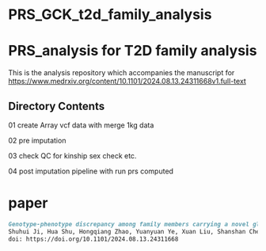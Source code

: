 # PRS_GCK_t2d_family_analysis
# PRS_analysis for T2D family analysis

This is the analysis repository which accompanies the manuscript for  https://www.medrxiv.org/content/10.1101/2024.08.13.24311668v1.full-text

## Directory Contents

01 create  Array vcf data with merge 1kg data 

02 pre imputation 

03 check QC for kinship sex check etc.

04 post imputation pipeline with run prs computed 

# paper

```markdown
Genotype-phenotype discrepancy among family members carrying a novel glucokinase mutation: insights into the interplay of GCK-MODY and insulin resistance
Shuhui Ji, Hua Shu, Hongqiang Zhao, Yuanyuan Ye, Xuan Liu, Shanshan Chen, Ying Yang, Wenli Feng, Jingting Qiao, Jinyang Zhen, Xiong Yang, Ziyue Zhang, Yu Fan, Yadi Huang, Qing He, Minxian Wang, Kunlin Wang, Ming Liu
doi: https://doi.org/10.1101/2024.08.13.24311668   
```



